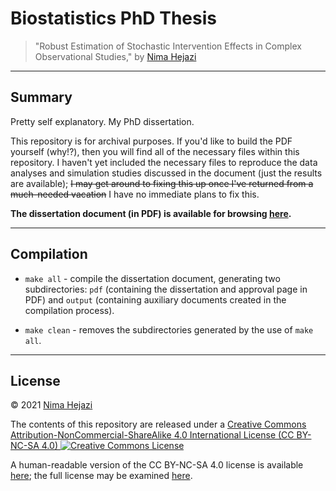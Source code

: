 # Biostatistics PhD Thesis

> "Robust Estimation of Stochastic Intervention Effects in Complex Observational
> Studies," by [Nima Hejazi](https://nimahejazi.org)

---

## Summary

Pretty self explanatory. My PhD dissertation.

This repository is for archival purposes. If you'd like to build the PDF
yourself (why!?), then you will find all of the necessary files within this
repository. I haven't yet included the necessary files to reproduce the data
analyses and simulation studies discussed in the document (just the results are
available); ~~I may get around to fixing this up once I've returned from a
much-needed vacation~~ I have no immediate plans to fix this.

__The dissertation document (in PDF) is available for browsing
[here](http://statistics.berkeley.edu/~nhejazi/publications/dissertation-phd-biostat.pdf).__

---

## Compilation

* `make all` - compile the dissertation document, generating two subdirectories:
    `pdf` (containing the dissertation and approval page in PDF) and `output`
    (containing auxiliary documents created in the compilation process).

* `make clean` - removes the subdirectories generated by the use of `make all`.

---

## License

&copy; 2021 [Nima Hejazi](https://nimahejazi.org)

The contents of this repository are released under a <a rel="license"
href="http://creativecommons.org/licenses/by-nc-sa/4.0/">Creative Commons
Attribution-NonCommercial-ShareAlike 4.0 International License (CC BY-NC-SA 4.0)
<a rel="license" href="http://creativecommons.org/licenses/by-nc-sa/4.0/"><img
alt="Creative Commons License" style="border-width:0"
src="https://i.creativecommons.org/l/by-nc-sa/4.0/80x15.png" /></a>

A human-readable version of the CC BY-NC-SA 4.0 license is available
[here](https://creativecommons.org/licenses/by-nc-sa/4.0/); the full license may
be examined [here](https://creativecommons.org/licenses/by-nc-sa/4.0/legalcode).
